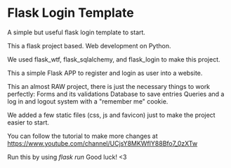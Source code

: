 # Flask Login Template
A simple but useful flask login template to start.

This a flask project based. Web development on Python.

We used flask_wtf, flask_sqlalchemy, and flask_login to make this project.

This a simple Flask APP to register and login as user into a website.

This an almost RAW project, there is just the necessary things to work perfectly:
Forms and its validations
Database to save entries
Queries and a log in and logout system with a "remember me" cookie.

We added a few static files (css, js and favicon) just to make the project easier to start.

You can follow the tutorial to make more changes at https://www.youtube.com/channel/UCjsY8MKWfIY88Bfo7_0zXTw

Run this by using *flask run*
Good luck! <3
